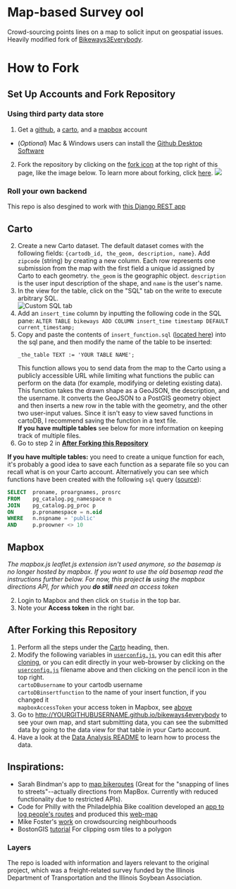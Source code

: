 # Map-based Survey ool
Crowd-sourcing points lines on a map to solicit input on geospatial issues. Heavily modified fork of  [Bikeways3Everybody](https://github.com/radumas/bikeways4everybody).

# How to Fork

## Set Up Accounts and Fork Repository

### Using third party data store

1. Get a [github](https://github.com/join), a [carto](https://cartodb.com/signup), and a [mapbox](https://www.mapbox.com/studio/signup/) account
  + (*Optional*) Mac & Windows users can install the [Github Desktop Software](https://desktop.github.com/)
2. Fork the repository by clicking on the [fork icon](#js-flash-container) at the top right of this page, like the image below. To learn more about forking, click [here](https://help.github.com/articles/fork-a-repo/).
[![](https://help.github.com/assets/images/help/repository/fork_button.jpg)](#js-flash-container)  

### Roll your own backend

This repo is also desgined to work with [this Django REST app](https://github.com/easherma/map-survey)


## Carto

2. Create a new Carto dataset. The default dataset comes with the following fields: `{cartodb_id, the_geom, description, name}`. Add `zipcode` (string) by creating a new column.
   Each row represents one submission from the map with the first field a unique id assigned by Carto to each geometry. `the_geom` is the geographic object. `description` is the user input description of the shape, and `name` is the user's name.
3. In the view for the table, click on the "SQL" tab on the write to execute arbitrary SQL.  
![Custom SQL tab](https://i.stack.imgur.com/HPEHG.png)
4. Add an `insert_time` column by inputting the following code in the SQL pane: `ALTER TABLE bikeways ADD COLUMN insert_time timestamp DEFAULT current_timestamp;`
4. Copy and paste the contents of `insert_function.sql` ([located here](cartoDB_functions/insert_function.sql)) into the sql pane, and then modify the name of the table to be inserted:  
	```
	_the_table TEXT := 'YOUR TABLE NAME';
	```  
	This function allows you to send data from the map to the Carto using a publicly accessible URL while limiting what functions the public can perform on the data (for example, modifying or deleting existing data). This function takes the drawn shape as a GeoJSON, the description, and the username. It converts the GeoJSON to a PostGIS geometry object and then inserts a new row in the table with the geometry, and the other two user-input values. Since it isn't easy to view saved functions in cartoDB, I recommend saving the function in a text file.  
	**If you have multiple tables** see below for more information on keeping track of multiple files.
5. Go to step 2 in [**After Forking this Repository**](#after-forking-this-repository)  

**If you have multiple tables:** you need to create a unique function for each, it's probably a good idea to save each function as a separate file so you can recall what is on your Carto account. Alternatively you can see which functions have been created with the following `sql` query ([source](http://stackoverflow.com/a/1559039/4047679)):  
```sql  
SELECT  proname, proargnames, prosrc 
FROM    pg_catalog.pg_namespace n
JOIN    pg_catalog.pg_proc p
ON      p.pronamespace = n.oid
WHERE   n.nspname = 'public' 
AND		p.proowner <> 10
```	 

## Mapbox
*The mapbox.js leaflet.js extension isn't used anymore, so the basemap is no longer hosted by mapbox. If you want to use the old basemap read the instructions further below. For now, this project **is** using the mapbox directions API, for which you **do still** need an access token*

2. Login to Mapbox and then click on `Studio` in the top bar.
3. Note your **Access token** in the right bar.

## After Forking this Repository

1. Perform all the steps under the [Carto](#carto) heading, then.  
2. Modify the following variables in [`userconfig.js`](js/userconfigs.js), you can edit this after [cloning](https://help.github.com/articles/cloning-a-repository/), or you can edit directly in your web-browser by clicking on the [`userconfig.js`](js/userconfigs.js) filename above and then clicking on the pencil icon in the top right.  
   `cartoDBusername` to your cartodb username  
   `cartoDBinsertfunction` to the name of your insert function, if you changed it  
   `mapboxAccessToken` your access token in Mapbox, see [above](#Mapbox)  
3. Go to http://YOURGITHUBUSERNAME.github.io/bikeways4everybody to see your own map, and start submitting data, you can see the submitted data by going to the data view for that table in your Carto account.
4. Have a look at the [Data Analysis README](data-analysis/readme.md) to learn how to process the data.

## Inspirations:  
 * Sarah Bindman's app to [map bikeroutes](https://github.com/sbindman/Veloroute) (Great for the "snapping of lines to streets"--actually directions from MapBox. Currently with reduced functionality due to restricted APIs). 
 * Code for Philly with the Philadelphia Bike coalition developed an [app to log people's routes](http://cyclephilly.org/) and produced this [web-map](http://www.dvrpc.org/webmaps/cyclephilly/)
 * Mike Foster's [work](https://github.com/mjfoster83/neighborhoods) on crowdsourcing neighbourhoods
 * BostonGIS [tutorial](http://www.bostongis.com/PrinterFriendly.aspx?content_name=using_custom_osm_tiles) For clipping osm tiles to a polygon 

### Layers  
The repo is loaded with information and layers relevant to the original project, which was a freight-related survey funded by the Illinois Department of Transportation and the Illinois Soybean Association. 

